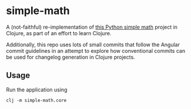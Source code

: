 # simple-math
A (not-faithful) re-implementation of [this Python simple math](https://github.com/waiyaki/time-capsule/blob/master/AIMath/AI_Math_DB_py3.py) project in Clojure, as part of an effort to learn Clojure.


Additionally, this repo uses lots of small commits that follow the Angular commit guidelines in an attempt to explore how conventional commits can be used for changelog generation in Clojure projects.


## Usage
Run the application using

``` shell
clj -m simple-math.core
```
